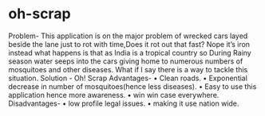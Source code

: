 # oh-scrap
Problem-
This application is on the major problem of wrecked cars layed beside the lane  just to rot with time,Does it rot out that fast? Nope  it’s iron instead what happens is that as India is a tropical country so During Rainy season water seeps into the cars giving home to numerous numbers of mosquitoes and other diseases. What if I say there is a way to tackle this situation. 
Solution -  Oh! Scrap 
Advantages- 
    • Clean roads.
    • Exponential decrease in number of mosquitoes(hence less diseases).
    • Easy to use this application hence more awareness.
    • win win case everywhere.
Disadvantages-
    • low profile legal issues.
    • making it use nation wide.
